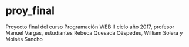 # proy_final
Proyecto final del curso Programación WEB II ciclo año 2017, profesor Manuel Vargas, estudiantes Rebeca Quesada Céspedes, William Solera y Moisés Sancho

